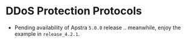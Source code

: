 # DDoS Protection Protocols

- Pending availability of Apstra `5.0.0` release .. meanwhile, enjoy the example in `release_4.2.1`. 
